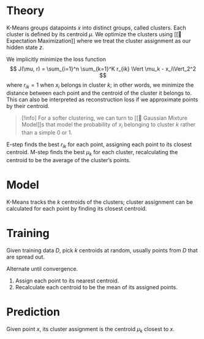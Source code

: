 # Theory
K-Means groups datapoints $x$ into distinct groups, called clusters. Each cluster is defined by its centroid $\mu$. We optimize the clusters using [[🎉 Expectation Maximization]] where we treat the cluster assignment as our hidden state $z$.

We implicitly minimize the loss function 
$$
J(\mu, r) = \sum_{i=1}^n \sum_{k=1}^K r_{ik} \Vert \mu_k - x_i\Vert_2^2
$$
where $r_{ik} = 1$ when $x_i$ belongs in cluster $k$; in other words, we minimize the distance between each point and the centroid of the cluster it belongs to. This can also be interpreted as reconstruction loss if we approximate points by their centroid.

> [!info]
> For a softer clustering, we can turn to [[📼 Gaussian Mixture Model]]s that model the probability of $x_i$ belonging to cluster $k$ rather than a simple $0$ or $1$.

E-step finds the best $r_{ik}$ for each point, assigning each point to its closest centroid. M-step finds the best $\mu_k$ for each cluster, recalculating the centroid to be the average of the cluster’s points.

# Model
K-Means tracks the $k$ centroids of the clusters; cluster assignment can be calculated for each point by finding its closest centroid.

# Training
Given training data $D$, pick $k$ centroids at random, usually points from $D$ that are spread out.

Alternate until convergence.
1. Assign each point to its nearest centroid.
2. Recalculate each centroid to be the mean of its assigned points.

# Prediction
Given point $x$, its cluster assignment is the centroid $\mu_k$ closest to $x$.